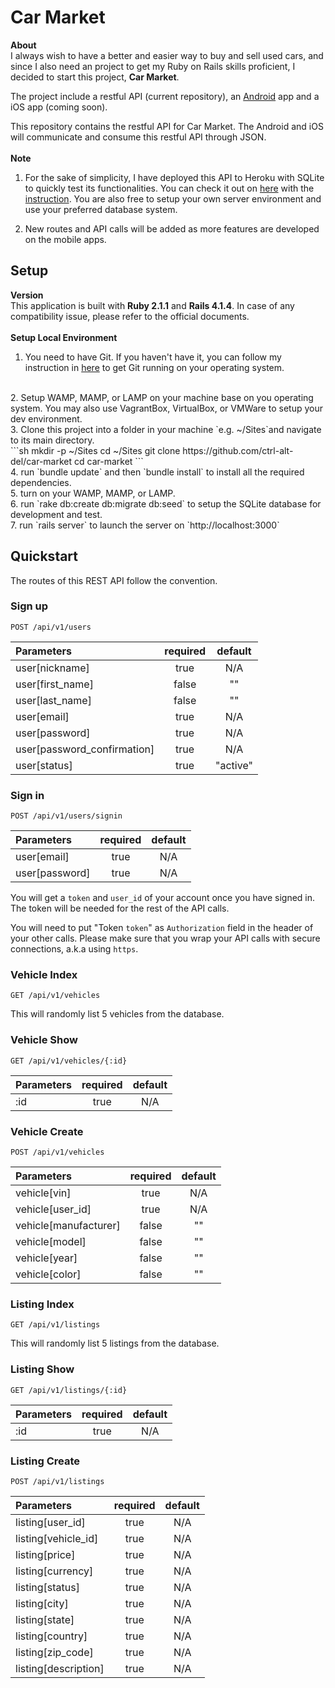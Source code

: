 # Car Market
**About**
<br>
I always wish to have a better and easier way to buy and sell used cars, and since I also need an project to get my Ruby on Rails skills proficient, I decided to start this project, **Car Market**.

The project include a restful API (current repository), an [Android](https://github.com/ctrl-alt-del/car-market-android) app and a iOS app (coming soon).

This repository contains the restful API for Car Market.  The Android and iOS will communicate and consume this restful API through JSON.
<br><br>
**Note**
<br>
1. For the sake of simplicity, I have deployed this API to Heroku with SQLite to quickly test its functionalities.  You can check it out on [here](http://car-market.herokuapp.com/api/v1/listings) with the [instruction](#quickstart).  You are also free to setup your own server environment and use your preferred database system.

2. New routes and API calls will be added as more features are developed on the mobile apps.

## Setup
**Version**
<br>
This application is built with **Ruby 2.1.1** and **Rails 4.1.4**.  In case of any compatibility issue, please refer to the official documents.
<br><br>
**Setup Local Environment**
<br>
1. You need to have Git. If you haven't have it, you can follow my instruction in [here](http://github.com/ctrl-alt-del/devenv#git) to get Git running on your operating system.
<br>
2. Setup WAMP, MAMP, or LAMP on your machine base on you operating system.  You may also use VagrantBox, VirtualBox, or VMWare to setup your dev environment.
<br>
3. Clone this project into a folder in your machine `e.g. ~/Sites`and navigate to its main directory.
<br>
```sh
mkdir -p ~/Sites
cd ~/Sites
git clone https://github.com/ctrl-alt-del/car-market
cd car-market
```
<br>
4. run `bundle update` and then `bundle install` to install all the required dependencies.
<br>
5. turn on your WAMP, MAMP, or LAMP.
<br>
6. run `rake db:create db:migrate db:seed` to setup the SQLite database for development and test.
<br>
7. run `rails server` to launch the server on `http://localhost:3000`


## Quickstart
The routes of this REST API follow the convention.

### Sign up
`POST /api/v1/users`

| Parameters                  | required | default  |
| :-------------------------- | :------: | :------: |
| user[nickname]              | true     | N/A      |
| user[first_name]            | false    | ""       |
| user[last_name]             | false    | ""       |
| user[email]                 | true     | N/A      |
| user[password]              | true     | N/A      |
| user[password_confirmation] | true     | N/A      |
| user[status]                | true     | "active" |


### Sign in
`POST /api/v1/users/signin`

| Parameters     | required | default  |
| :------------- | :------: | :------: |
| user[email]    | true     | N/A      |
| user[password] | true     | N/A      |

You will get a `token` and `user_id` of your account once you have signed in.  The token will be needed for the rest of the API calls.

You will need to put "Token `token`" as `Authorization` field in the header of your other calls.  Please make sure that you wrap your API calls with secure connections, a.k.a using `https`.


### Vehicle Index
`GET /api/v1/vehicles`

This will randomly list 5 vehicles from the database.


### Vehicle Show
`GET /api/v1/vehicles/{:id}`

| Parameters | required | default  |
| :--------- | :------: | :------: |
| :id        | true     | N/A      |


### Vehicle Create
`POST /api/v1/vehicles`

| Parameters            | required | default  |
| :-------------------- | :------: | :------: |
| vehicle[vin]          | true     | N/A      |
| vehicle[user_id]      | true     | N/A      |
| vehicle[manufacturer] | false    | ""       |
| vehicle[model]        | false    | ""       |
| vehicle[year]         | false    | ""       |
| vehicle[color]        | false    | ""       |


### Listing Index
`GET /api/v1/listings`

This will randomly list 5 listings from the database.


### Listing Show
`GET /api/v1/listings/{:id}`

| Parameters | required | default  |
| :--------- | :------: | :------: |
| :id        | true     | N/A      |


### Listing Create
`POST /api/v1/listings`

| Parameters           | required | default  |
| :------------------- | :------: | :------: |
| listing[user_id]     | true     | N/A      |
| listing[vehicle_id]  | true     | N/A      |
| listing[price]       | true     | N/A      |
| listing[currency]    | true     | N/A      |
| listing[status]      | true     | N/A      |
| listing[city]        | true     | N/A      |
| listing[state]       | true     | N/A      |
| listing[country]     | true     | N/A      |
| listing[zip_code]    | true     | N/A      |
| listing[description] | true     | N/A      |
